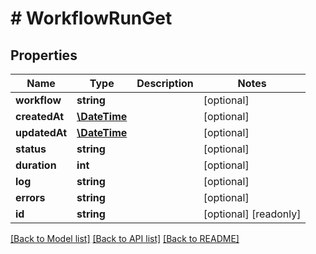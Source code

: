 # # WorkflowRunGet

## Properties

Name | Type | Description | Notes
------------ | ------------- | ------------- | -------------
**workflow** | **string** |  | [optional] 
**createdAt** | [**\DateTime**](\DateTime.md) |  | [optional] 
**updatedAt** | [**\DateTime**](\DateTime.md) |  | [optional] 
**status** | **string** |  | [optional] 
**duration** | **int** |  | [optional] 
**log** | **string** |  | [optional] 
**errors** | **string** |  | [optional] 
**id** | **string** |  | [optional] [readonly] 

[[Back to Model list]](../../README.md#documentation-for-models) [[Back to API list]](../../README.md#documentation-for-api-endpoints) [[Back to README]](../../README.md)


